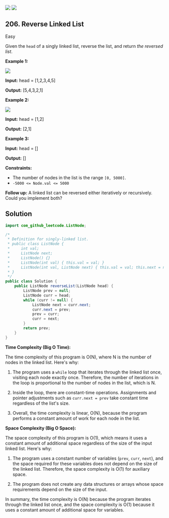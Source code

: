 [![](https://img.shields.io/github/stars/javadev/LeetCode-in-Java?label=Stars&style=flat-square)](https://github.com/javadev/LeetCode-in-Java)
[![](https://img.shields.io/github/forks/javadev/LeetCode-in-Java?label=Fork%20me%20on%20GitHub%20&style=flat-square)](https://github.com/javadev/LeetCode-in-Java/fork)

## 206\. Reverse Linked List

Easy

Given the `head` of a singly linked list, reverse the list, and return _the reversed list_.

**Example 1:**

![](https://assets.leetcode.com/uploads/2021/02/19/rev1ex1.jpg)

**Input:** head = [1,2,3,4,5]

**Output:** [5,4,3,2,1] 

**Example 2:**

![](https://assets.leetcode.com/uploads/2021/02/19/rev1ex2.jpg)

**Input:** head = [1,2]

**Output:** [2,1] 

**Example 3:**

**Input:** head = []

**Output:** [] 

**Constraints:**

*   The number of nodes in the list is the range `[0, 5000]`.
*   `-5000 <= Node.val <= 5000`

**Follow up:** A linked list can be reversed either iteratively or recursively. Could you implement both?

## Solution

```java
import com_github_leetcode.ListNode;

/*
 * Definition for singly-linked list.
 * public class ListNode {
 *     int val;
 *     ListNode next;
 *     ListNode() {}
 *     ListNode(int val) { this.val = val; }
 *     ListNode(int val, ListNode next) { this.val = val; this.next = next; }
 * }
 */
public class Solution {
    public ListNode reverseList(ListNode head) {
        ListNode prev = null;
        ListNode curr = head;
        while (curr != null) {
            ListNode next = curr.next;
            curr.next = prev;
            prev = curr;
            curr = next;
        }
        return prev;
    }
}
```

**Time Complexity (Big O Time):**

The time complexity of this program is O(N), where N is the number of nodes in the linked list. Here's why:

1. The program uses a `while` loop that iterates through the linked list once, visiting each node exactly once. Therefore, the number of iterations in the loop is proportional to the number of nodes in the list, which is N.

2. Inside the loop, there are constant-time operations. Assignments and pointer adjustments such as `curr.next = prev` take constant time regardless of the list's size.

3. Overall, the time complexity is linear, O(N), because the program performs a constant amount of work for each node in the list.

**Space Complexity (Big O Space):**

The space complexity of this program is O(1), which means it uses a constant amount of additional space regardless of the size of the input linked list. Here's why:

1. The program uses a constant number of variables (`prev`, `curr`, `next`), and the space required for these variables does not depend on the size of the linked list. Therefore, the space complexity is O(1) for auxiliary space.

2. The program does not create any data structures or arrays whose space requirements depend on the size of the input.

In summary, the time complexity is O(N) because the program iterates through the linked list once, and the space complexity is O(1) because it uses a constant amount of additional space for variables.
